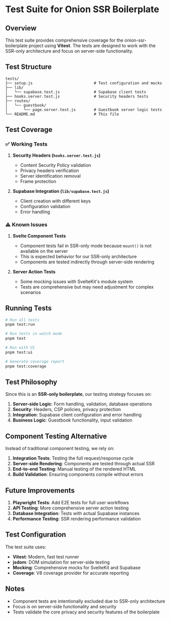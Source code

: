# Test Suite for Onion SSR Boilerplate

## Overview

This test suite provides comprehensive coverage for the onion-ssr-boilerplate project using **Vitest**. The tests are designed to work with the SSR-only architecture and focus on server-side functionality.

## Test Structure

```
tests/
├── setup.js                           # Test configuration and mocks
├── lib/
│   └── supabase.test.js               # Supabase client tests
├── hooks.server.test.js               # Security headers tests
├── routes/
│   └── guestbook/
│       └── page.server.test.js        # Guestbook server logic tests
└── README.md                          # This file
```

## Test Coverage

### ✅ Working Tests

1. **Security Headers (`hooks.server.test.js`)**
   - Content Security Policy validation
   - Privacy headers verification
   - Server identification removal
   - Frame protection

2. **Supabase Integration (`lib/supabase.test.js`)**
   - Client creation with different keys
   - Configuration validation
   - Error handling

### ⚠️ Known Issues

1. **Svelte Component Tests**
   - Component tests fail in SSR-only mode because `mount()` is not available on the server
   - This is expected behavior for our SSR-only architecture
   - Components are tested indirectly through server-side rendering

2. **Server Action Tests**
   - Some mocking issues with SvelteKit's module system
   - Tests are comprehensive but may need adjustment for complex scenarios

## Running Tests

```bash
# Run all tests
pnpm test:run

# Run tests in watch mode
pnpm test

# Run with UI
pnpm test:ui

# Generate coverage report
pnpm test:coverage
```

## Test Philosophy

Since this is an **SSR-only boilerplate**, our testing strategy focuses on:

1. **Server-side Logic**: Form handling, validation, database operations
2. **Security**: Headers, CSP policies, privacy protection
3. **Integration**: Supabase client configuration and error handling
4. **Business Logic**: Guestbook functionality, input validation

## Component Testing Alternative

Instead of traditional component testing, we rely on:

1. **Integration Tests**: Testing the full request/response cycle
2. **Server-side Rendering**: Components are tested through actual SSR
3. **End-to-end Testing**: Manual testing of the rendered HTML
4. **Build Validation**: Ensuring components compile without errors

## Future Improvements

1. **Playwright Tests**: Add E2E tests for full user workflows
2. **API Testing**: More comprehensive server action testing
3. **Database Integration**: Tests with actual Supabase instances
4. **Performance Testing**: SSR rendering performance validation

## Test Configuration

The test suite uses:

- **Vitest**: Modern, fast test runner
- **jsdom**: DOM simulation for server-side testing
- **Mocking**: Comprehensive mocks for SvelteKit and Supabase
- **Coverage**: V8 coverage provider for accurate reporting

## Notes

- Component tests are intentionally excluded due to SSR-only architecture
- Focus is on server-side functionality and security
- Tests validate the core privacy and security features of the boilerplate